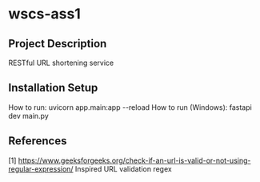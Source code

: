 # wscs-ass1

## Project Description

RESTful URL shortening service

## Installation Setup

How to run: uvicorn app.main:app --reload
How to run (Windows): fastapi dev main.py

## References

[1] <https://www.geeksforgeeks.org/check-if-an-url-is-valid-or-not-using-regular-expression/>
 Inspired URL validation regex
